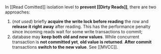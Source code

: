 In [[Read Comitted]] isolation level to **prevent [[Dirty Reads]]**, there are two approaches:
1. (_not used_) briefly **acquire the write lock before reading** the row and **release it right away** after reading. This has the performance penalty since incoming reads wait for some write transactions to commit;
2. database may **keep both old and new values**. While concurrent transaction is **not committed yet**, **old value is returned**. **After commit** transactions **switch to the new value**. See [[MVCC]].
